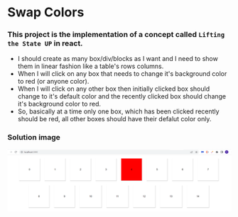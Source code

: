 # Swap Colors

### This project is the implementation of a concept called `Lifting the State UP` in react.

- I should create as many box/div/blocks as I want and I need to show them in linear fashion like a table's rows columns.
- When I will click on any box that needs to change it's background color to red (or anyone color).
- When I will click on any other box then initially clicked box should change to it's default color and the recently clicked box should change it's background color to red.
- So, basically at a time only one box, which has been clicked recently should be red, all other boxes should have their defalut color only.

### Solution image

![Solution Snap For Swapping Colors](./public/solution-snap.png)
